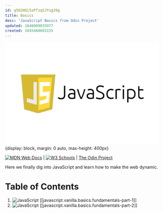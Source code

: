 ```yaml
---
id: g502HQi5xPfzqSJYug39g
title: Basics
desc: 'JavaScript Basics from Odin Project'
updated: 1646009035977
created: 1645468603155
---
```


![javascript](/assets/images/javaScript.jpeg){display: block, margin: 0 auto, max-height: 400px}

[![MDN Web Docs](https://img.shields.io/badge/MDN_Web_Docs-black?style=flat&logo=mdnwebdocs&logoColor=white)](https://developer.mozilla.org/en-US/docs/Web/JavaScript) |
[![W3 Schools](https://img.shields.io/badge/W3Schools-6DA55F?style=flat&logo=w3c&logoColor=white)](https://www.w3schools.com/js/default.asp) |
[The Odin Project](https://www.theodinproject.com/)

Here we finally dig into JavaScript and learn how to make the web dynamic.

# Table of Contents

1. ![JavaScript](https://img.shields.io/badge/javascript-%23323330.svg?style=flat&logo=javascript&logoColor=%23F7DF1E) [[javascript.vanilla.basics.fundamentals-part-1]]
1. ![JavaScript](https://img.shields.io/badge/javascript-%23323330.svg?style=flat&logo=javascript&logoColor=%23F7DF1E) [[javascript.vanilla.basics.fundamentals-part-2]]
